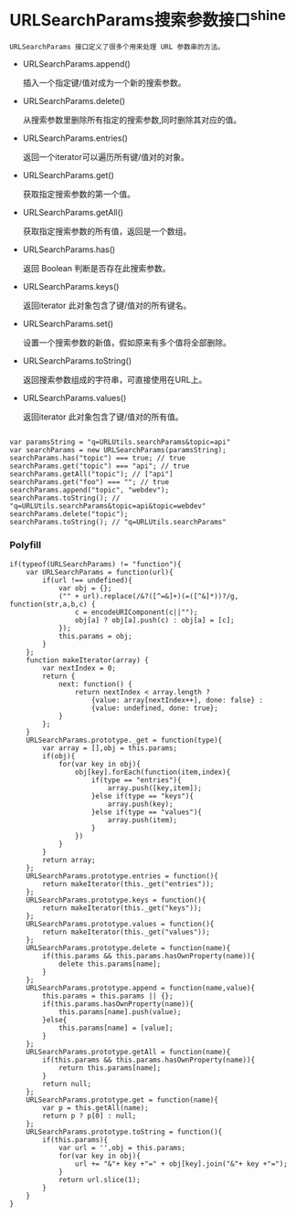 # URLSearchParams搜索参数接口<sup>shine</sup>

	URLSearchParams 接口定义了很多个用来处理 URL 参数串的方法。

- URLSearchParams.append()

     插入一个指定键/值对成为一个新的搜索参数。
- URLSearchParams.delete()

	从搜索参数里删除所有指定的搜索参数,同时删除其对应的值。
- URLSearchParams.entries()

     返回一个iterator可以遍历所有键/值对的对象。
- URLSearchParams.get()

     获取指定搜索参数的第一个值。
- URLSearchParams.getAll()

     获取指定搜索参数的所有值，返回是一个数组。
- URLSearchParams.has()

     返回 Boolean 判断是否存在此搜索参数。
- URLSearchParams.keys()

    返回iterator 此对象包含了键/值对的所有键名。
- URLSearchParams.set()

     设置一个搜索参数的新值，假如原来有多个值将全部删除。
- URLSearchParams.toString()

     返回搜索参数组成的字符串，可直接使用在URL上。
- URLSearchParams.values()

     返回iterator 此对象包含了键/值对的所有值。


```

var paramsString = "q=URLUtils.searchParams&topic=api"
var searchParams = new URLSearchParams(paramsString);
searchParams.has("topic") === true; // true
searchParams.get("topic") === "api"; // true
searchParams.getAll("topic"); // ["api"]
searchParams.get("foo") === ""; // true
searchParams.append("topic", "webdev");
searchParams.toString(); // "q=URLUtils.searchParams&topic=api&topic=webdev"
searchParams.delete("topic");
searchParams.toString(); // "q=URLUtils.searchParams"

```


### Polyfill

```
if(typeof(URLSearchParams) != "function"){
    var URLSearchParams = function(url){
        if(url !== undefined){
            var obj = {};
            ("" + url).replace(/&?([^=&]+)(=([^&]*))?/g, function(str,a,b,c) {
                c = encodeURIComponent(c||"");
                obj[a] ? obj[a].push(c) : obj[a] = [c];
            });
            this.params = obj;
        }
    };
    function makeIterator(array) {
        var nextIndex = 0;
        return {
            next: function() {
                return nextIndex < array.length ?
                    {value: array[nextIndex++], done: false} :
                    {value: undefined, done: true};
            }
        };
    }
    URLSearchParams.prototype._get = function(type){
        var array = [],obj = this.params;
        if(obj){
            for(var key in obj){
                obj[key].forEach(function(item,index){
                    if(type == "entries"){
                        array.push([key,item]);
                    }else if(type == "keys"){
                        array.push(key);
                    }else if(type == "values"){
                        array.push(item);
                    }
                })
            }
        }
        return array;
    };
    URLSearchParams.prototype.entries = function(){
        return makeIterator(this._get("entries"));
    };
    URLSearchParams.prototype.keys = function(){
        return makeIterator(this._get("keys"));
    };
    URLSearchParams.prototype.values = function(){
        return makeIterator(this._get("values"));
    };
    URLSearchParams.prototype.delete = function(name){
        if(this.params && this.params.hasOwnProperty(name)){
            delete this.params[name];
        }
    };
    URLSearchParams.prototype.append = function(name,value){
        this.params = this.params || {};
        if(this.params.hasOwnProperty(name)){
            this.params[name].push(value);
        }else{
            this.params[name] = [value];
        }
    };
    URLSearchParams.prototype.getAll = function(name){
        if(this.params && this.params.hasOwnProperty(name)){
            return this.params[name];
        }
        return null;
    };
    URLSearchParams.prototype.get = function(name){
        var p = this.getAll(name);
        return p ? p[0] : null;
    };
    URLSearchParams.prototype.toString = function(){
        if(this.params){
            var url = '',obj = this.params;
            for(var key in obj){
                url += "&"+ key +"=" + obj[key].join("&"+ key +"=");
            }
            return url.slice(1);
        }
    }
}
```